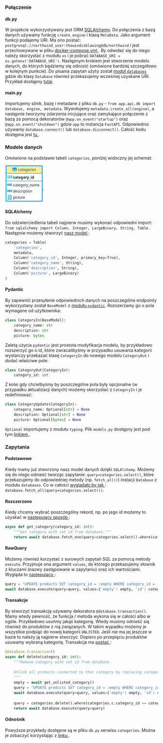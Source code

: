 ### Połączenie

#### db.py

W projekcie wykorzystywany jest ORM [SQLAlchemy](https://docs.sqlalchemy.org/en/13/orm/). Do połączenia z bazą danych 
używamy funkcję `create_engine` i klasę `MetaData`. Jako argument funkcji podajemy URI. Ma ono postać: 
`postgresql://northwind_user:thewindisblowing@db/northwind` i jest przechowywane w pliku [docker-compose.yml
](https://github.com/ethru/northwind_psql/blob/master/docker-compose.yml#L27). By odwołać się do niego należy skorzystać 
z modułu `os` i je pobrać `DATABASE_URI = os.getenv('DATABASE_URI')`. Następnym krokiem jest stworzenie modelu danych, 
do których będziemy się odnosić (omówione bardziej szczegółowo w kolejnym punkcie). Do pisania zapytań użyty został 
[moduł `databases`](https://www.encode.io/databases/) gdzie do klasy `Database` również przekazujemy wcześniej uzyskane 
URI. Przykład dostępny 
[tutaj](https://github.com/ethru/northwind_psql/blob/master/common/__init__.py#L1-L11).

#### main.py

Importujemy silnik, bazę i metadane z pliku `db.py` - `from app.api.db import database, engine, metadata`. Wywołujemy 
`metadata.create_all(engine)`, a następnie tworzymy zdarzenia inicjujące oraz zamykające połączenie z bazą za pomocą 
dekoratorów `@app.on_event("startup")` oraz `@app.on_event("shutdown")` gdzie `app` to instancja `FastAPI`. Odpowiednio 
używamy `database.connect()` lub `database.disconnect()`. Całość kodu dostępna jest [tu
](https://github.com/ethru/northwind_psql/blob/master/categories-service/app/main.py#L4-L23).

### Modele danych

Omówione na podstawie tabeli `categories`, poniżej widoczny jej schemat:

![Schemat kategorii](img/Categories.png)

#### SQLAlchemy

Do odzwierciedlenia tabeli najpierw musimy wykonać odpowiedni import:
`from sqlalchemy import Column, Integer, LargeBinary, String, Table` . Następnie możemy stworzyć [nasz model
](https://github.com/ethru/northwind_psql/blob/master/categories-service/app/api/models.py#L4-L15):
```python
categories = Table(
    'categories',
    metadata,
    Column('category_id', Integer, primary_key=True),
    Column('category_name', String),
    Column('description', String),
    Column('picture', LargeBinary)
)
```

#### Pydantic

By zapewnić przesyłanie odpowiednich danych na poszczególne endpointy wykorzystany został `BaseModel` z [modułu 
`pydantic`](https://pydantic-docs.helpmanual.io/). Rozszerzamy go o pola wymagane od użytkownika:
```python
class CategoryIn(BaseModel):
    category_name: str
    description: str
    picture: bytes
```
Zaletą użycia `pydantic` jest prostota modyfikacja modelu, by przykładowo rozszerzyć go o id, które zwracalibyśmy w 
przypadku usuwania kategorii wystarczy przekazać klasę `CategoryIn` do nowego modelu `CategoryOut` i dodać właściwe pole:
```python
class CategoryOut(CategoryIn):
    category_id: int
```
Z kolei gdy chcielbyśmy by poszczególne pola były opcjonalne (w przypadku aktualizacji danych) możemy skorzystać z 
`CategoryIn` i je redefiniować:
```python
class CategoryUpdate(CategoryIn):
    category_name: Optional[str] = None
    description: Optional[str] = None
    picture: Optional[bytes] = None
```
`Optional` importujemy z modułu `typing`. Plik `models.py` dostępny jest pod tym [linkiem
](https://github.com/ethru/northwind_psql/blob/master/categories-service/app/api/models.py#L18-L31).

### Zapytania

#### Podstawowe

Kiedy mamy już stworzony nasz model danych dzięki `SQLAlchemy`. Możemy się do niego odnieść tworząc zapytanie:
`query=categories.select()`, które przekazujemy do odpowiedniej metody (np. `fetch_all()`) instacji `Database` z modułu 
`databases`. Co w całości [wyglądało by tak
](https://github.com/ethru/northwind_psql/blob/master/categories-service/app/api/db.py#L10-L12): 
`database.fetch_all(query=categories.select())`.

#### Rozszerzone

Kiedy chcemy wybrać poszczególny rekord, np. po jego id możemy to uzyskać w [następujący sposób
](https://github.com/ethru/northwind_psql/blob/master/categories-service/app/api/db.py#L5-L7):
```python
async def get_category(category_id: int):
    """Get category with set id from database."""
    return await database.fetch_one(query=categories.select().where(categories.c.category_id == category_id))
```

#### RawQuery

Możemy również korzystać z surowych zapytań SQL za pomocą metody `execute`. Przyjmuje ona argument `values`, do którego 
przekazujemy słownik z kluczami (nazwy zastępowane w zapytaniu) oraz ich wartościami. Wygląda to [następująco
](https://github.com/ethru/northwind_psql/blob/master/categories-service/app/api/db.py#L51-L52):
```python
query = "UPDATE products SET category_id = :empty WHERE category_id = :id"
await database.execute(query=query, values={'empty': empty, 'id': category_id})
```

#### Transakcje

By stworzyć transakcję używamy dekoratora `@database.transaction()`. Mamy wtedy pewność, że funkcja / metoda wykona się 
w całości albo w ogóle. Przykładowo usuńmy jakąś kategorię. Wtedy musimy odnieść się również do produktów z nią 
związanych. W takim wypadku możemy je wszystkie podpiąć do nowej kategorii `UNLISTED`. Jeśli nie ma jej jeszcze w bazie 
to należy ją najpierw stworzyć. Dopiero po przepięciu produktów usuwamy wybraną kategorię. Transakcja ma [postać
](https://github.com/ethru/northwind_psql/blob/master/categories-service/app/api/db.py#L44-L55):
```python
@database.transaction()
async def delete(category_id: int):
    """Remove category with set id from database.
    
    Unlink all products connected to that category by replacing category_id with id of unlisted category.
    """
    empty = await get_unlisted_category()
    query = "UPDATE products SET category_id = :empty WHERE category_id = :id"
    await database.execute(query=query, values={'empty': empty, 'id': category_id})

    query = categories.delete().where(categories.c.category_id == category_id).returning(categories)
    return await database.execute(query=query)
```

#### Odnośnik

Powyższe przykłady dostępne są w pliku `db.py` serwisu `categories`. Można je zobaczyć korzystając z [linku
](https://github.com/ethru/northwind_psql/blob/master/categories-service/app/api/db.py#L5-L55).

